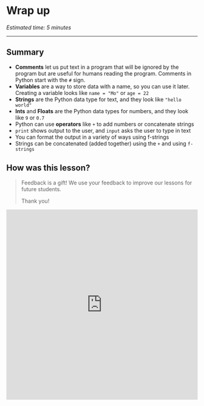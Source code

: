 # Wrap up

_Estimated time: 5 minutes_

---

## Summary

- **Comments** let us put text in a program that will be ignored by the program but are useful for humans reading the program. Comments in Python start with the `#` sign.
- **Variables** are a way to store data with a name, so you can use it later. Creating a variable looks like `name = "Mo"` or `age = 22`
- **Strings** are the Python data type for text, and they look like `"hello world"`
- **Ints** and **Floats** are the Python data types for numbers, and they look like `9` or `0.7`
- Python can use **operators** like `+` to add numbers or concatenate strings
- `print` shows output to the user, and `input` asks the user to type in text
- You can format the output in a variety of ways using f-strings
- Strings can be concatenated (added together) using the `+` and using `f-strings`

## How was this lesson?

> Feedback is a gift! We use your feedback to improve our lessons for future students.
>
> Thank you!

<div style="width:100%;height:500px;"><iframe src="https://docs.google.com/forms/d/e/1FAIpQLSfKPxHgJEj8kcqlQCN8fw95CWEJIM6YkjWasu35L6P9MSgbJw/viewform" frameborder="0" sandbox="allow-scripts allow-popups allow-top-navigation-by-user-activation allow-forms allow-same-origin" allowfullscreen="" style="width: 100%; height: 100%; border-radius: 1px; pointer-events: auto; background-color: white;"></iframe></div>